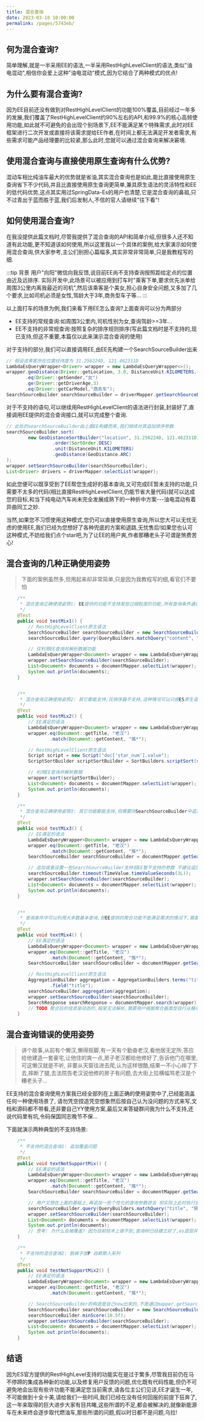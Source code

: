 ```yaml
---
title: 混合查询
date: 2023-03-18 10:00:00
permalink: /pages/5743eb/
---
```

## 何为混合查询? 
简单理解,就是一半采用EE的语法,一半采用RestHighLevelClient的语法,类似"油电混动",相信你会爱上这种"油电混动"模式,因为它结合了两种模式的优点!

## 为什么要有混合查询? 
因为EE目前还没有做到对RestHighLevelClient的功能100%覆盖,目前经过一年多的发展,我们覆盖了RestHighLevelClient约90%左右的API,和99.9%的核心高频使用功能,如此就不可避免的会出现个别场景下,EE不能满足某个特殊需求,此时对EE框架进行二次开发或直接将该需求提给EE作者,在时间上都无法满足开发者需求,有些需求可能产品经理要的比较紧,那么此时,您就可以通过混合查询来解决窘境.

## 使用混合查询与直接使用原生查询有什么优势?
混动车相比纯油车最大的优势就是省油,其实混合查询也是如此,能比直接使用原生查询省下不少代码,并且比直接使用原生查询更简单,兼具原生语法的灵活特性和EE的低代码优势,这点其实用过SpringData-Es的用户也清楚,它是混合查询的鼻祖,只不过青出于蓝而胜于蓝,我们后发制人,不信的官人请继续"往下看"!

## 如何使用混合查询?
在我没提供此篇文档时,尽管我提供了混合查询的API和简单介绍,但很多人还不知道有此功能,更不知道该如何使用,所以这里我以一个具体的案例,给大家演示如何使用混合查询,供大家参考,主公们别担心篇幅多,其实非常非常简单,只是我教程写的细.

:::tip 背景
用户"向阳"微信向我反馈,说目前EE尚不支持查询按照距给定点的位置由近及远排序.
实际开发中,此场景可以被应用到打车时"乘客下单,要求优先派单给周围3公里内离我最近的司机",然后该乘客是个美女,担心自身安全问题,又多加了几个要求,比如司机必须是女性,驾龄大于3年,商务型车子等...
:::

以上面打车的场景为例,我们来看下用EE怎么查询?上面查询可以分为两部分

- EE支持的常规查询:如周围3公里内,司机性别为女,查询驾龄>=3年...
- EE不支持的非常规查询:按照复杂的排序规则排序(写此篇文档时是不支持的,现已支持,但这不重要,本篇仅以此来演示混合查询的使用)

对于支持的部分,我们可以直接调用EE,由EE先构建一个SearchSourceBuilder出来
```java
// 假设该乘客所在位置经纬度为 31.256224D, 121.462311D
LambdaEsQueryWrapper<Driver> wrapper = new LambdaEsQueryWrapper<>();
wrapper.geoDistance(Driver::getLocation, 3.0, DistanceUnit.KILOMETERS, new GeoPoint(31.256224D, 121.462311D))
       .eq(Driver::getGender,"女")
       .ge(Driver::getDriverAge,3)
       .eq(Driver::getCarModel,"商务车");
SearchSourceBuilder searchSourceBuilder = driverMapper.getSearchSourceBuilder(wrapper);
```

对于不支持的语句,可以继续用RestHighLevelClient的语法进行封装,封装好了,直接调用EE提供的混合查询接口,就可以完成整个查询.

```java
// 此处的searchSourceBuilder由上面EE构建而来,我们继续对其追加排序参数
searchSourceBuilder.sort(
        new GeoDistanceSortBuilder("location", 31.256224D, 121.462311D)
                 .order(SortOrder.DESC)
                 .unit(DistanceUnit.KILOMETERS)
                 .geoDistance(GeoDistance.ARC)
);
wrapper.setSearchSourceBuilder(searchSourceBuilder);
List<Driver> drivers = driverMapper.selectList(wrapper);
```

如此您便可以既享受到了EE帮您生成好的基本查询,又可完成EE暂未支持的功能,只需要不太多的代码(相比直接RestHighLevelClient,仍能节省大量代码)就可以达成您的目标,和当下纯电动汽车尚未完全发展成熟下的一种折中方案---油电混动有着异曲同工之妙.

当然,如果您不习惯使用这种模式,您仍可以直接使用原生查询,所以您大可以无忧无虑的使用EE,我们已经为您想好了各种兜底的方案和退路,无忧售后!如果您也认可这种模式,不妨给我们点个star吧,为了让EE的用户爽,作者那糟老头子可谓是煞费苦心!

## 混合查询的几种正确使用姿势

> 下面的案例虽然多,但用起来却非常简单,只是因为我教程写的细,看官们不要怕

```java
    /**
     * 混合查询正确使用姿势1: EE提供的功能不支持某些过细粒度的功能,所有查询条件通过原生语法构造,仅利用EE提供的数据解析功能
     */
    @Test
    public void testMix1() {
        // RestHighLevelClient原生语法
        SearchSourceBuilder searchSourceBuilder = new SearchSourceBuilder();
        searchSourceBuilder.query(QueryBuilders.matchQuery("content", "推*").minimumShouldMatch("80%"));

        // 仅利用EE查询并解析数据功能
        LambdaEsQueryWrapper<Document> wrapper = new LambdaEsQueryWrapper<>();
        wrapper.setSearchSourceBuilder(searchSourceBuilder);
        List<Document> documents = documentMapper.selectList(wrapper);
        System.out.println(documents);
    }


    /**
     * 混合查询正确使用姿势2: 其它都能支持,仅排序器不支持,这种情况可以只按ES原生语法构造所需排序器SortBuilder,其它用EE完成
     */
    @Test
    public void testMix2() {
        // EE满足的语法
        LambdaEsQueryWrapper<Document> wrapper = new LambdaEsQueryWrapper<>();
        wrapper.eq(Document::getTitle, "老汉")
                .match(Document::getContent, "推*");

        // RestHighLevelClient原生语法
        Script script = new Script("doc['star_num'].value");
        ScriptSortBuilder scriptSortBuilder = SortBuilders.scriptSort(script,ScriptSortBuilder.ScriptSortType.NUMBER).order(SortOrder.DESC);

        // 利用EE查询并解析数据
        wrapper.sort(scriptSortBuilder);
        List<Document> documents = documentMapper.selectList(wrapper);
        System.out.println(documents);
    }

    /**
     * 混合查询正确使用姿势3: 其它功能都能支持,但需要向SearchSourceBuilder中追加非query参数
     */
    @Test
    public void testMix3() {
        // EE满足的语法
        LambdaEsQueryWrapper<Document> wrapper = new LambdaEsQueryWrapper<>();
        wrapper.eq(Document::getTitle, "老汉")
                .match(Document::getContent, "推*");
        SearchSourceBuilder searchSourceBuilder = documentMapper.getSearchSourceBuilder(wrapper);

        // 追加或者设置一些SearchSourceBuilder支持但EE暂不支持的参数 不建议追加query参数,因为如果追加query参数会直接覆盖上面EE已经帮你生成好的query,以最后set的query为准
        searchSourceBuilder.timeout(TimeValue.timeValueSeconds(3L));
        wrapper.setSearchSourceBuilder(searchSourceBuilder);
        List<Document> documents = documentMapper.selectList(wrapper);
        System.out.println(documents);
    }


    /**
     * 查询条件中可以利用大多数基本查询,但EE提供的聚合功能不能满足需求的情况下,需要自定义聚合器
     */
    @Test
    public void textMix4() {
        // EE满足的语法
        LambdaEsQueryWrapper<Document> wrapper = new LambdaEsQueryWrapper<>();
        wrapper.eq(Document::getTitle, "老汉")
                .match(Document::getContent, "推*");
        SearchSourceBuilder searchSourceBuilder = documentMapper.getSearchSourceBuilder(wrapper);

        // RestHighLevelClient原生语法
        AggregationBuilder aggregation = AggregationBuilders.terms("titleAgg")
                .field("title");
        searchSourceBuilder.aggregation(aggregation);
        wrapper.setSearchSourceBuilder(searchSourceBuilder);
        SearchResponse searchResponse = documentMapper.search(wrapper);
        // TODO 聚合后的信息是动态的,框架无法解析,需要用户根据聚合器类型自行从桶中解析,参考RestHighLevelClient官方Aggregation解析文档
    }
```

## 混合查询错误的使用姿势
> 讲个故事,从前有个懒汉,懒得抠脚,有一天有个勤奋老汉,看他居无定所,答应给他建造一套豪宅,让他住的爽一点,房子老汉都给他修好了,告诉他门在哪里,可这懒汉就是不听,
> 非要从天窗往进去爬,认为这样很酷,结果一不小心摔了下去,摔断了腿,去法院告老汉说他修的房子有问题,去大街上拉横幅骂老汉是个糟老头子...

EE支持的混合查询使用方案我已经全部列在上面正确的使用姿势中了,已经能涵盖任何一种使用场景了,
请勿凭空捏造凭空想象然后按自己认为没问题的方式来写,文档和源码都不带看,还非要自己YY使用方案,最后又来答疑群问我为什么不支持,还说代码里有坑,令码保国同志晚节不保...

下面就演示两种典型的不支持场景:
```java
    /**
     * 不支持的混合查询1: 追加覆盖问题
     */
    @Test
    public void textNotSupportMix() {
        // EE满足的语法
        LambdaEsQueryWrapper<Document> wrapper = new LambdaEsQueryWrapper<>();
        wrapper.eq(Document::getTitle, "老汉")
                .match(Document::getContent, "推*");
        SearchSourceBuilder searchSourceBuilder = documentMapper.getSearchSourceBuilder(wrapper);

        // 用户又想在上面的基础上,再追加一些个性化的查询参数进去 但实际上此时执行查询时,查询条件仅仅是最后设置的title=隔壁老王,前面的老汉推*会被覆盖
        searchSourceBuilder.query(QueryBuilders.matchQuery("title", "隔壁老王"));
        wrapper.setSearchSourceBuilder(searchSourceBuilder);
        List<Document> documents = documentMapper.selectList(wrapper);
        System.out.println(documents);
        // 思考: 为什么会被覆盖? 因为目前技术上做不到,查询树已经建立好了,es底层并没有提供向树的指定层级上继续追加查询条件的API
    }

    /**
     * 不支持的混合查询2: 脱裤子放P 自欺欺人系列
     */
    @Test
    public void testNotSupportMix2() {
        // EE满足的语法
        LambdaEsQueryWrapper<Document> wrapper = new LambdaEsQueryWrapper<>();
        wrapper.eq(Document::getTitle, "老汉")
                .match(Document::getContent, "推*");

        // SearchSourceBuilder的构造是自己new出来的,不是通过mapper.getSearchSourceBuilder(wrapper)构造 相当于脱裤子放P,那么上面的查询条件老汉推*自然不会生效
        SearchSourceBuilder searchSourceBuilder = new SearchSourceBuilder();
        searchSourceBuilder.minScore(10.5f);
        wrapper.setSearchSourceBuilder(searchSourceBuilder);
        List<Document> documents = documentMapper.selectList(wrapper);
        System.out.println(documents);
    }
```

## 结语

因为ES官方提供的RestHighLevel支持的功能实在是过于繁多,尽管我目前仍在马不停蹄的集成各种新的功能,以及修复用户反馈的问题,优化既有代码性能,但仍不可避免地会出现有些许功能不能满足您当前需求,请各位主公们见谅,EE才诞生一年,不可能做到十全十美,请给我们一些时间,我们已经在没有任何回报的前提下狂奔了,这一年来取得的巨大进步大家有目共睹,这些所谓的不足,都会被解决的,就像新能源车在未来终会逐步取代燃油车,那些所谓的问题,假以时日都不是问题,乌拉!

